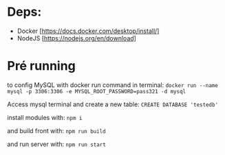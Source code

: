 # Deps:

- Docker [https://docs.docker.com/desktop/install/]
- NodeJS [https://nodejs.org/en/download]

# Pré running

to config MySQL with docker run command in terminal:
`docker run --name mysql -p 3306:3306 -e MYSQL_ROOT_PASSWORD=pass321 -d mysql`

Access mysql terminal and create a new table:
`CREATE DATABASE 'testedb'`

install modules with:
`npm i`

and build front with:
`npm run build`

and run server with:
`npm run start`